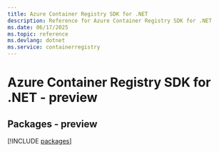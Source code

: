 ```yaml
---
title: Azure Container Registry SDK for .NET
description: Reference for Azure Container Registry SDK for .NET
ms.date: 06/17/2025
ms.topic: reference
ms.devlang: dotnet
ms.service: containerregistry
---
```

# Azure Container Registry SDK for .NET - preview
## Packages - preview
[!INCLUDE [packages](container-registry-index.md)]